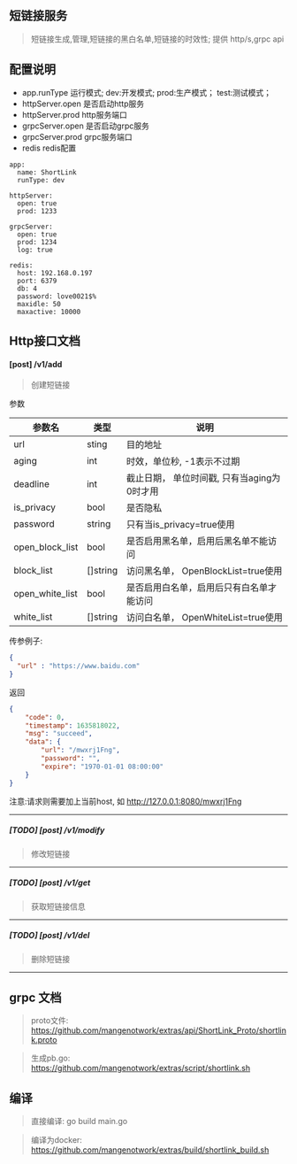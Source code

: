 ## 短链接服务
> 短链接生成,管理,短链接的黑白名单,短链接的时效性; 提供 http/s,grpc api

## 配置说明
- app.runType 运行模式; dev:开发模式; prod:生产模式； test:测试模式；
- httpServer.open  是否启动http服务
- httpServer.prod  http服务端口
- grpcServer.open  是否启动grpc服务
- grpcServer.prod  grpc服务端口
- redis  redis配置

```shell script
app:
  name: ShortLink
  runType: dev

httpServer:
  open: true
  prod: 1233

grpcServer:
  open: true
  prod: 1234
  log: true

redis:
  host: 192.168.0.197
  port: 6379
  db: 4
  password: love0021$%
  maxidle: 50
  maxactive: 10000
```

## Http接口文档

####  [post] /v1/add  
> 创建短链接

参数

|  参数名   | 类型  | 说明 |
|  ----  | ----  | ---- |
| url  | sting | 目的地址 |
| aging  | int |  时效，单位秒, -1表示不过期 |
| deadline  | int | 截止日期， 单位时间戳, 只有当aging为0时才用 |
| is_privacy  | bool | 是否隐私 |
| password  | string | 只有当is_privacy=true使用 |
| open_block_list  | bool | 是否启用黑名单，启用后黑名单不能访问 |
| block_list  | []string | 访问黑名单， OpenBlockList=true使用 |
| open_white_list  | bool | 是否启用白名单，启用后只有白名单才能访问 |
| white_list  | []string | 访问白名单， OpenWhiteList=true使用 |

传参例子:
```json
{
  "url" : "https://www.baidu.com"
}
```
返回
```json
{
    "code": 0,
    "timestamp": 1635818022,
    "msg": "succeed",
    "data": {
        "url": "/mwxrj1Fng",
        "password": "",
        "expire": "1970-01-01 08:00:00"
    }
}
```
注意:请求则需要加上当前host, 如 http://127.0.0.1:8080/mwxrj1Fng

---

##### [TODO] [post] /v1/modify
> 修改短链接
---

##### [TODO] [post] /v1/get   
> 获取短链接信息
---

##### [TODO] [post] /v1/del   
> 删除短链接
---

## grpc 文档
> proto文件: https://github.com/mangenotwork/extras/api/ShortLink_Proto/shortlink.proto

> 生成pb.go: https://github.com/mangenotwork/extras/script/shortlink.sh


## 编译
> 直接编译:  go build main.go

> 编译为docker: https://github.com/mangenotwork/extras/build/shortlink_build.sh

